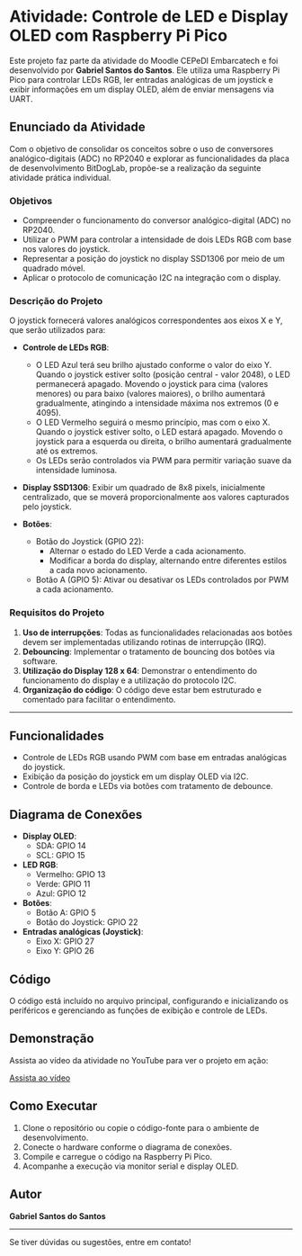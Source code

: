 # Atividade: Controle de LED e Display OLED com Raspberry Pi Pico

Este projeto faz parte da atividade do Moodle CEPeDI Embarcatech e foi desenvolvido por **Gabriel Santos do Santos**. Ele utiliza uma Raspberry Pi Pico para controlar LEDs RGB, ler entradas analógicas de um joystick e exibir informações em um display OLED, além de enviar mensagens via UART.

## Enunciado da Atividade

Com o objetivo de consolidar os conceitos sobre o uso de conversores analógico-digitais (ADC) no RP2040 e explorar as funcionalidades da placa de desenvolvimento BitDogLab, propõe-se a realização da seguinte atividade prática individual.

### Objetivos

- Compreender o funcionamento do conversor analógico-digital (ADC) no RP2040.
- Utilizar o PWM para controlar a intensidade de dois LEDs RGB com base nos valores do joystick.
- Representar a posição do joystick no display SSD1306 por meio de um quadrado móvel.
- Aplicar o protocolo de comunicação I2C na integração com o display.

### Descrição do Projeto

O joystick fornecerá valores analógicos correspondentes aos eixos X e Y, que serão utilizados para:

- **Controle de LEDs RGB**:
  - O LED Azul terá seu brilho ajustado conforme o valor do eixo Y. Quando o joystick estiver solto (posição central - valor 2048), o LED permanecerá apagado. Movendo o joystick para cima (valores menores) ou para baixo (valores maiores), o brilho aumentará gradualmente, atingindo a intensidade máxima nos extremos (0 e 4095).
  - O LED Vermelho seguirá o mesmo princípio, mas com o eixo X. Quando o joystick estiver solto, o LED estará apagado. Movendo o joystick para a esquerda ou direita, o brilho aumentará gradualmente até os extremos.
  - Os LEDs serão controlados via PWM para permitir variação suave da intensidade luminosa.

- **Display SSD1306**: Exibir um quadrado de 8x8 pixels, inicialmente centralizado, que se moverá proporcionalmente aos valores capturados pelo joystick.

- **Botões**:
  - Botão do Joystick (GPIO 22):
    - Alternar o estado do LED Verde a cada acionamento.
    - Modificar a borda do display, alternando entre diferentes estilos a cada novo acionamento.
  - Botão A (GPIO 5): Ativar ou desativar os LEDs controlados por PWM a cada acionamento.

### Requisitos do Projeto

1. **Uso de interrupções**: Todas as funcionalidades relacionadas aos botões devem ser implementadas utilizando rotinas de interrupção (IRQ).
2. **Debouncing**: Implementar o tratamento de bouncing dos botões via software.
3. **Utilização do Display 128 x 64**: Demonstrar o entendimento do funcionamento do display e a utilização do protocolo I2C.
4. **Organização do código**: O código deve estar bem estruturado e comentado para facilitar o entendimento.

---

## Funcionalidades

- Controle de LEDs RGB usando PWM com base em entradas analógicas do joystick.
- Exibição da posição do joystick em um display OLED via I2C.
- Controle de borda e LEDs via botões com tratamento de debounce.

## Diagrama de Conexões

- **Display OLED**: 
  - SDA: GPIO 14
  - SCL: GPIO 15
- **LED RGB**: 
  - Vermelho: GPIO 13
  - Verde: GPIO 11
  - Azul: GPIO 12
- **Botões**: 
  - Botão A: GPIO 5
  - Botão do Joystick: GPIO 22
- **Entradas analógicas (Joystick)**: 
  - Eixo X: GPIO 27
  - Eixo Y: GPIO 26

## Código

O código está incluído no arquivo principal, configurando e inicializando os periféricos e gerenciando as funções de exibição e controle de LEDs.

## Demonstração

Assista ao vídeo da atividade no YouTube para ver o projeto em ação:

[Assista ao vídeo](https://drive.google.com/file/d/1QnRhcXEWsiltPTyzXGw2C1MJ7tDZSqtL/view?usp=sharing)

## Como Executar

1. Clone o repositório ou copie o código-fonte para o ambiente de desenvolvimento.
2. Conecte o hardware conforme o diagrama de conexões.
3. Compile e carregue o código na Raspberry Pi Pico.
4. Acompanhe a execução via monitor serial e display OLED.

## Autor

**Gabriel Santos do Santos**

---

Se tiver dúvidas ou sugestões, entre em contato!
